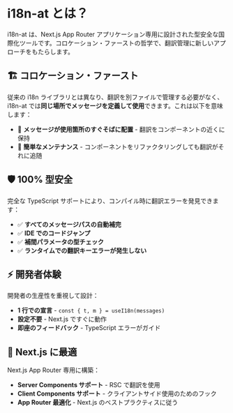 # i18n-at とは？

i18n-at は、Next.js App Router アプリケーション専用に設計された型安全な国際化ツールです。コロケーション・ファーストの哲学で、翻訳管理に新しいアプローチをもたらします。

## 🏗️ コロケーション・ファースト

従来の i18n ライブラリとは異なり、翻訳を別ファイルで管理する必要がなく、i18n-at では**同じ場所でメッセージを定義して使用**できます。これは以下を意味します：

- 📍 **メッセージが使用箇所のすぐそばに配置** - 翻訳をコンポーネントの近くに保持
- 🧹 **簡単なメンテナンス** - コンポーネントをリファクタリングしても翻訳がそれに追随

## 🛡️ 100% 型安全

完全な TypeScript サポートにより、コンパイル時に翻訳エラーを発見できます：

- ✅ **すべてのメッセージパスの自動補完**
- ✅ **IDE でのコードジャンプ**
- ✅ **補間パラメータの型チェック**
- ✅ **ランタイムでの翻訳キーエラーが発生しない**

## ⚡ 開発者体験

開発者の生産性を重視して設計：

- **1 行での宣言** - `const { t, m } = useI18n(messages)`
- **設定不要** - Next.js ですぐに動作
- **即座のフィードバック** - TypeScript エラーがガイド

## 🎯 Next.js に最適

Next.js App Router 専用に構築：

- **Server Components サポート** - RSC で翻訳を使用
- **Client Components サポート** - クライアントサイド使用のためのフック
- **App Router 最適化** - Next.js のベストプラクティスに従う
